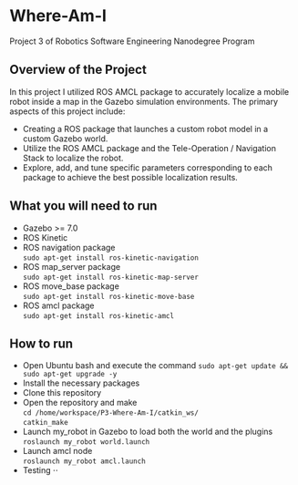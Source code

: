 # Where-Am-I
Project 3 of Robotics Software Engineering Nanodegree Program 

## Overview of the Project 
In this project I utilized ROS AMCL package to accurately localize a mobile robot inside a map in the Gazebo simulation environments. The primary aspects of this project include:
* Creating a ROS package that launches a custom robot model in a custom Gazebo world.
* Utilize the ROS AMCL package and the Tele-Operation / Navigation Stack to localize the robot.
* Explore, add, and tune specific parameters corresponding to each package to achieve the best possible localization results.

## What you will need to run 
* Gazebo >= 7.0
* ROS Kinetic
* ROS navigation package \
`sudo apt-get install ros-kinetic-navigation`
* ROS map_server package \
`sudo apt-get install ros-kinetic-map-server`
* ROS move_base package \
`sudo apt-get install ros-kinetic-move-base`
* ROS amcl package \
`sudo apt-get install ros-kinetic-amcl`

## How to run 
* Open Ubuntu bash and execute the command `sudo apt-get update && sudo apt-get upgrade -y`
* Install the necessary packages 
* Clone this repository 
* Open the repository and make \
`cd /home/workspace/P3-Where-Am-I/catkin_ws/` \
`catkin_make`
* Launch my_robot in Gazebo to load both the world and the plugins \
`roslaunch my_robot world.launch`
* Launch amcl node \
`roslaunch my_robot amcl.launch`
* Testing 
⋅⋅



